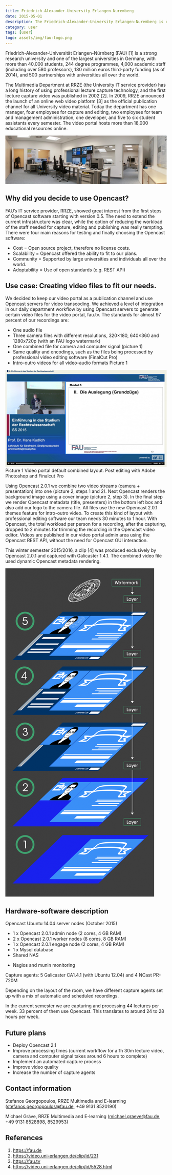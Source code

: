 ```yaml
---
title: Friedrich-Alexander-University Erlangen-Nuremberg
date: 2015-05-01
description: The Friedrich-Alexander-University Erlangen-Nuremberg is one of Germanys largest universities and has a long tradition in lecture recordings.
category: user
tags: [user]
logo: assets/img/fau-logo.png
---
```


Friedrich-Alexander-Universität Erlangen-Nürnberg (FAU) [1] is a strong research university and one of the largest universities in Germany, with more than 40,000 students, 244 degree programmes, 4,000 academic staff (including over 580 professors), 180 million euros third-party funding (as of 2014), and 500 partnerships with universities
all over the world.

The Multimedia Department at RRZE (the University IT service provider) has a long history of using professional lecture capture technology, and the first lecture capture video was published in 2002 [2]. In 2009, RRZE announced the launch of an online web video platform [3] as the official publication channel for all University video material. Today the department has one manager, four employees for capture and editing, two employees for team and management administration, one developer, and five to six student assistants every semester. The video portal hosts more than 18,000 educational resources online.

![Video editting room](assets/img/2015-05-01-friedrich-alexander-university-erlangen-nuremberg/video-editting.png)

## Why did you decide to use Opencast?

FAU’s IT service provider, RRZE, showed great interest from the first steps of Opencast software starting with version 0.5. The need to extend the current infrastructure was clear, while the option of reducing the workload of the staff needed for capture, editing and publishing was really tempting. There were four main reasons for testing and finally choosing the Opencast software:

- Cost = Open source project, therefore no license costs.
- Scalability = Opencast offered the ability to fit to our plans.
- Community = Supported by large universities and individuals all over the world.
- Adoptability = Use of open standards (e.g. REST API)

## Use case: Creating video files to fit our needs.
We decided to keep our video portal as a publication channel and use Opencast servers for video transcoding. We achieved a level of integration in our daily department workflow by using Opencast servers to generate certain video files for the video portal, fau.tv. The standards for almost 97 percent of our recordings are:

- One audio file
- Three camera files with different resolutions, 320×180, 640×360 and 1280x720p (with an FAU logo watermark)
- One combined file for camera and computer signal (picture 1)
- Same quality and encodings, such as the files being processed by professional video editing software (FinalCut Pro)
- Intro-outro videos for all video-audio formats Picture 1

![Video portal default combined layout](assets/img/2015-05-01-friedrich-alexander-university-erlangen-nuremberg/default-combined-layout.png)
Picture 1
Video portal default combined layout. Post editing with Adobe Photoshop and Finalcut Pro

Using Opencast 2.0.1 we combine two video streams (camera + presentation) into one (picture 2, steps 1 and 2). Next Opencast renders the background image using a cover image (picture 2, step 3). In the final step we render Opencast metadata (title, presenters) in the bottom left box and also add our logo to the camera file. All files use the new Opencast 2.0.1 themes feature for intro-outro video. To create this kind of layout with professional editing software our team needs 30 minutes to 1 hour. With Opencast,
the total workload per person for a recording, after the capturing, dropped to 2 minutes for trimming the recording in the Opencast video editor.
Videos are published in our video portal admin area using the Opencast REST API, without the need for Opencast GUI interaction.

This winter semester 2015/2016, a clip [4] was produced exclusively by Opencast 2.0.1 and captured with Galicaster 1.4.1. The combined video file used dynamic Opencast metadata rendering.

![Depiction of the watermarking process](assets/img/2015-05-01-friedrich-alexander-university-erlangen-nuremberg/watermark-process.png)

##  Hardware-software description
Opencast Ubuntu 14.04 server nodes (October 2015)

- 1 x Opencast 2.0.1 admin node (2 cores, 4 GB RAM)
- 2 x Opencast 2.0.1 worker nodes (8 cores, 8 GB RAM)
- 1 x Opencast 2.0.1 engage node (2 cores, 4 GB RAM)
- 1 x Mysql database
- Shared NAS

+ Nagios and munin monitoring

Capture agents:
5 Galicaster CA1.4.1 (with Ubuntu 12.04) and 4 NCast PR-720M

Depending on the layout of the room, we have different capture agents set up with a mix of automatic and scheduled recordings.

In the current semester we are capturing and processing 44 lectures per week. 33 percent of them use Opencast. This translates to around 24 to 28 hours per week.

## Future plans
- Deploy Opencast 2.1
- Improve processing times (current workflow for a 1h 30m lecture video, camera and computer signal takes around 6 hours to complete)
- Implement an automated capture process
- Improve video quality
- Increase the number of capture agents

## Contact information
Stefanos Georgopoulos, RRZE Multimedia and E-learning
(stefanos.georgopoulos@fau.de, +49 9131 8520190)

Michael Gräve, RRZE Multimedia and E-learning
(michael.graeve@fau.de, +49 9131 8528898, 8529953)

## References

1. <https://fau.de>
2. <https://video.uni-erlangen.de/clip/id/231>
3. <https://fau.tv>
4. <https://video.uni-erlangen.de/clip/id/5528.html>
